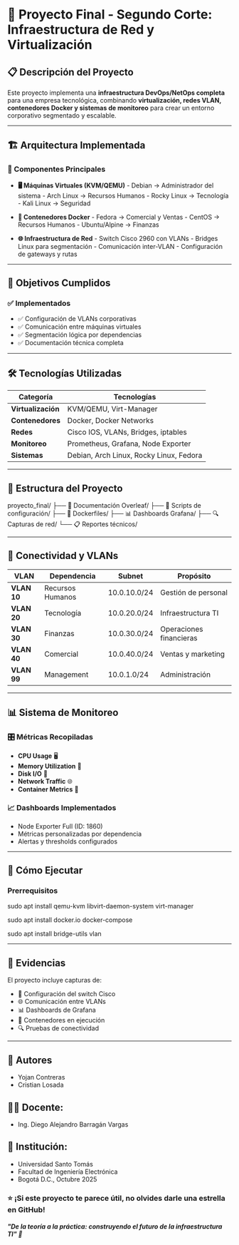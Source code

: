 # 🚀 Proyecto Final - Segundo Corte: Infraestructura de Red y Virtualización

## 📋 Descripción del Proyecto

Este proyecto implementa una **infraestructura DevOps/NetOps completa** para una empresa tecnológica, combinando **virtualización, redes VLAN, contenedores Docker y sistemas de monitoreo** para crear un entorno corporativo segmentado y escalable.

---

## 🏗️ Arquitectura Implementada

### 🔧 Componentes Principales

- **🖥️ Máquinas Virtuales (KVM/QEMU)**
	  - Debian → Administrador del sistema
	    - Arch Linux → Recursos Humanos
		  - Rocky Linux → Tecnología
		    - Kali Linux → Seguridad

- **🐳 Contenedores Docker**
	  - Fedora → Comercial y Ventas
	    - CentOS → Recursos Humanos
		  - Ubuntu/Alpine → Finanzas

- **🌐 Infraestructura de Red**
	  - Switch Cisco 2960 con VLANs
	    - Bridges Linux para segmentación
		  - Comunicación inter-VLAN
		    - Configuración de gateways y rutas

---

## 🎯 Objetivos Cumplidos

### ✅ Implementados
- ✅ Configuración de VLANs corporativas
- ✅ Comunicación entre máquinas virtuales
- ✅ Segmentación lógica por dependencias
- ✅ Documentación técnica completa

---

## 🛠️ Tecnologías Utilizadas

| Categoría | Tecnologías |
|-----------|-------------|
| **Virtualización** | KVM/QEMU, Virt-Manager |
| **Contenedores** | Docker, Docker Networks |
| **Redes** | Cisco IOS, VLANs, Bridges, iptables |
| **Monitoreo** | Prometheus, Grafana, Node Exporter |
| **Sistemas** | Debian, Arch Linux, Rocky Linux, Fedora |

---

## 📁 Estructura del Proyecto

proyecto_final/
├── 📄 Documentación Overleaf/
├── 🔧 Scripts de configuración/
├── 🐳 Dockerfiles/
├── 📊 Dashboards Grafana/
├── 🔍 Capturas de red/
└── 📋 Reportes técnicos/

---

## 🔗 Conectividad y VLANs

| VLAN | Dependencia | Subnet | Propósito |
|------|-------------|---------|-----------|
| **VLAN 10** | Recursos Humanos | 10.0.10.0/24 | Gestión de personal |
| **VLAN 20** | Tecnología | 10.0.20.0/24 | Infraestructura TI |
| **VLAN 30** | Finanzas | 10.0.30.0/24 | Operaciones financieras |
| **VLAN 40** | Comercial | 10.0.40.0/24 | Ventas y marketing |
| **VLAN 99** | Management | 10.0.1.0/24 | Administración |

---

## 📊 Sistema de Monitoreo

### 🎛️ Métricas Recopiladas

- **CPU Usage** 🖥️
- **Memory Utilization** 💾
- **Disk I/O** 💽
- **Network Traffic** 🌐
- **Container Metrics** 🐳

### 📈 Dashboards Implementados
- Node Exporter Full (ID: 1860)
- Métricas personalizadas por dependencia
- Alertas y thresholds configurados

---

## 🚀 Cómo Ejecutar

### Prerrequisitos

sudo apt install qemu-kvm libvirt-daemon-system virt-manager

sudo apt install docker.io docker-compose

sudo apt install bridge-utils vlan

---

## 📸 Evidencias

El proyecto incluye capturas de:

- 🔧 Configuración del switch Cisco
- 🌐 Comunicación entre VLANs
- 📊 Dashboards de Grafana
- 🐳 Contenedores en ejecución
- 🔍 Pruebas de conectividad

---

## 👥 Autores

- Yojan Contreras
- Cristian Losada

## 👨‍🏫 Docente:

- Ing. Diego Alejandro Barragán Vargas

## 🏫 Institución:

- Universidad Santo Tomás
- Facultad de Ingeniería Electrónica
- Bogotá D.C., Octubre 2025

### ⭐ ¡Si este proyecto te parece útil, no olvides darle una estrella en GitHub!

##### "De la teoría a la práctica: construyendo el futuro de la infraestructura TI" 🚀
